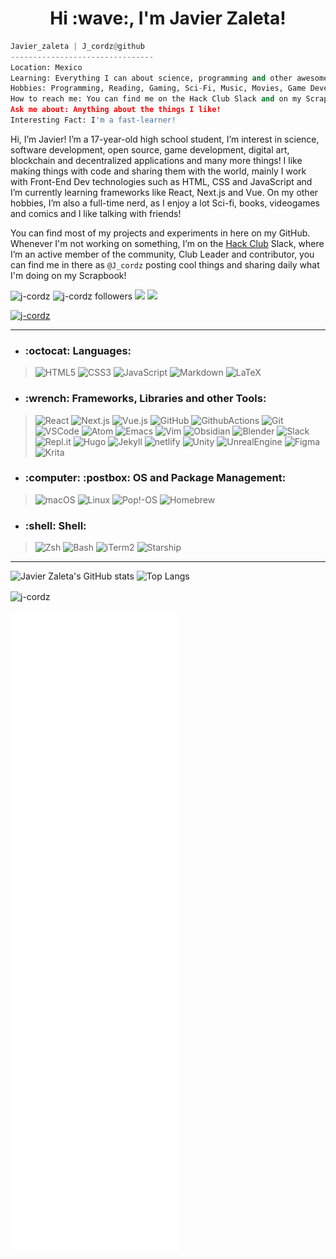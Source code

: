 <h1 align="center">Hi :wave:, I'm Javier Zaleta!</h1>

```python
Javier_zaleta | J_cordz@github
--------------------------------
Location: Mexico
Learning: Everything I can about science, programming and other awesome things!
Hobbies: Programming, Reading, Gaming, Sci-Fi, Music, Movies, Game Development, Digital Art.
How to reach me: You can find me on the Hack Club Slack and on my Scrapbook where I post daily what I'm doing!
Ask me about: Anything about the things I like!
Interesting Fact: I'm a fast-learner!
```

Hi, I’m Javier! I’m a 17-year-old high school student, I’m interest in science, software development, open source, game development, digital art, blockchain and decentralized applications and many more things!
I like making things with code and sharing them with the world, mainly I work with Front-End Dev technologies such as HTML, CSS and JavaScript and I’m currently learning frameworks like React, Next.js and Vue. On my other hobbies, I’m also a full-time nerd, as I enjoy a lot Sci-fi, books, videogames and comics and I like talking with friends!

You can find most of my projects and experiments in here on my GitHub. Whenever I'm not working on something, I’m on the [Hack Club](https://hackclub.com/) Slack, where I’m an active member of the community, Club Leader and contributor, you can find me in there as ```@J_cordz``` posting cool things and sharing daily what I'm doing on my Scrapbook! 

<p align="left"> 
<img src="https://komarev.com/ghpvc/?username=j-cordz&label=Profile%20views&color=DC143C&style=flat" alt="j-cordz" /> 
<img src="https://img.shields.io/github/followers/J-cordz?style=social" alt="j-cordz followers" />       
<a href="https://scrapbook.hackclub.com/J_cordz/"><img src="https://img.shields.io/badge/ ~/Javier Zaleta's Scrapbook-%23EC3750.svg?&style=flat&logo=hack-club&logoColor=white"></a> 
<a href="https://www.polywork.com/j_cordz"><img src="https://img.shields.io/badge/ ~/Javier Zaleta's Polywork-543DE0.svg?&style=flat&logo=polywork&logoColor=white"></a>
</p>

<p align="left"> 
<a href="https://github.com/ryo-ma/github-profile-trophy"><img src="https://github-profile-trophy.vercel.app/?username=j-cordz&theme=monokai&margin-w=15" alt="j-cordz" /></a> 
</p>

----
- <h3 align="left">:octocat: Languages:</h3>

> ![HTML5](https://img.shields.io/badge/HTML5-E34F26.svg?&style=for-the-badge&logo=html5&logoColor=white)
> ![CSS3](https://img.shields.io/badge/CSS3-1572B6.svg?&style=for-the-badge&logo=css3&logoColor=white)
> ![JavaScript](https://img.shields.io/badge/JAVASCRIPT-F7DF1E.svg?&style=for-the-badge&logo=javascript&logoColor=323330)
> ![Markdown](https://img.shields.io/badge/Markdown-000000.svg?style=for-the-badge&logo=markdown&logoColor=white)
> ![LaTeX](https://img.shields.io/badge/LaTeX-008080.svg?style=for-the-badge&logo=latex&logoColor=white)

- <h3 align="left">:wrench: Frameworks, Libraries and other Tools:</h3>

> ![React](https://img.shields.io/badge/React-61DAFB.svg?style=for-the-badge&logo=react&logoColor=white)
> ![Next.js](https://img.shields.io/badge/Next.js-000000.svg?style=for-the-badge&logo=next.js&logoColor=white)
> ![Vue.js](https://img.shields.io/badge/Vue.js-4FC08D.svg?style=for-the-badge&logo=vue.js&logoColor=white)
> ![GitHub](https://img.shields.io/badge/GITHUB-121011.svg?&style=for-the-badge&logo=github&logoColor=white)
> ![GithubActions](https://img.shields.io/badge/GITHUB%20ACTIONS-121011.svg?&style=for-the-badge&logo=github-actions&logoColor=white)
> ![Git](https://img.shields.io/badge/GIT-F05032.svg?&style=for-the-badge&logo=git&logoColor=white)
> ![VSCode](https://img.shields.io/badge/vscode-007ACC.svg?style=for-the-badge&logo=visualstudiocode&logoColor=white)
> ![Atom](https://img.shields.io/badge/Atom-7CFC00.svg?style=for-the-badge&logo=atom&logoColor=black)
> ![Emacs](https://img.shields.io/badge/Emacs-7F5AB6.svg?style=for-the-badge&logo=gnuemacs&logoColor=white)
> ![Vim](https://img.shields.io/badge/Vim-019733.svg?style=for-the-badge&logo=vim&logoColor=white)
> ![Obsidian](https://img.shields.io/badge/Obsidian-483699.svg?style=for-the-badge&logo=obsidian&logoColor=white)
> ![Blender](https://img.shields.io/badge/blender-F5792A.svg?style=for-the-badge&logo=blender&logoColor=white)
> ![Slack](https://img.shields.io/badge/slack-4A154B.svg?style=for-the-badge&logo=slack&logoColor=white)
> ![Repl.it](https://img.shields.io/badge/Repl.it-667881.svg?style=for-the-badge&logo=replit&logoColor=black)
> ![Hugo](https://img.shields.io/badge/hugo-663399.svg?style=for-the-badge&logo=hugo&logoColor=white)
> ![Jekyll](https://img.shields.io/badge/Jekyll-CC0000.svg?style=for-the-badge&logo=jekyll&logoColor=white)
> ![netlify](https://img.shields.io/badge/netlify-00C7B7.svg?style=for-the-badge&logo=netlify&logoColor=black)
> ![Unity](https://img.shields.io/badge/Unity-000000.svg?style=for-the-badge&logo=unity&logoColor=white)
> ![UnrealEngine](https://img.shields.io/badge/Unreal%20Engine-0E1128.svg?style=for-the-badge&logo=unrealengine&logoColor=white)
> ![Figma](https://img.shields.io/badge/Figma-F24E1E.svg?style=for-the-badge&logo=figma&logoColor=black)
> ![Krita](https://img.shields.io/badge/krita-3BABFF.svg?style=for-the-badge&logo=krita&logoColor=white)

- <h3 align="left">:computer: :postbox: OS and Package Management:</h3>

> ![macOS](https://img.shields.io/badge/macOS-000000?style=for-the-badge&logo=macos&logoColor=white)
> ![Linux](https://img.shields.io/badge/LINUX-FCC624?style=for-the-badge&logo=linux&logoColor=black)
> ![Pop!-OS](https://img.shields.io/badge/Pop!_OS-48B9C7?style=for-the-badge&logo=popos&logoColor=white)
> ![Homebrew](https://img.shields.io/badge/Homebrew-FBB040.svg?style=for-the-badge&logo=homebrew&logoColor=black)

- <h3 align="left">:shell: Shell:</h3>

> ![Zsh](https://img.shields.io/badge/Zsh-4EAA25.svg?&style=for-the-badge&logo=gnubash&logoColor=white)
> ![Bash](https://img.shields.io/badge/Bash-4EAA25.svg?&style=for-the-badge&logo=gnubash&logoColor=white)
> ![iTerm2](https://img.shields.io/badge/iTerm2-000000.svg?&style=for-the-badge&logo=iTerm2&logoColor=white)
> ![Starship](https://img.shields.io/badge/starship-DD0B78.svg?&style=for-the-badge&logo=starship&logoColor=white)

----
![Javier Zaleta's GitHub stats](https://github-readme-stats.vercel.app/api?username=j-cordz&show_icons=true&count_private=true&include_all_commits=true&theme=tokyonight)
![Top Langs](https://github-readme-stats.vercel.app/api/top-langs/?username=j-cordz&layout=compact&theme=tokyonight)

<p><img align="center" src="https://github-readme-streak-stats.herokuapp.com/?user=j-cordz&theme=dark" alt="j-cordz" /></p>

![Metrics](github-metrics.svg)
